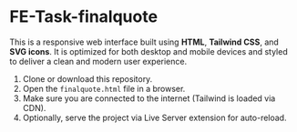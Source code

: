 # FE-Task-finalquote
This is a responsive  web interface built using **HTML**, **Tailwind CSS**, and **SVG icons**. It is optimized for both desktop and mobile devices and styled to deliver a clean and modern user experience.

1. Clone or download this repository.
2. Open the `finalquote.html` file in a browser.
3. Make sure you are connected to the internet (Tailwind is loaded via CDN).
4. Optionally, serve the project via Live Server extension for auto-reload.
